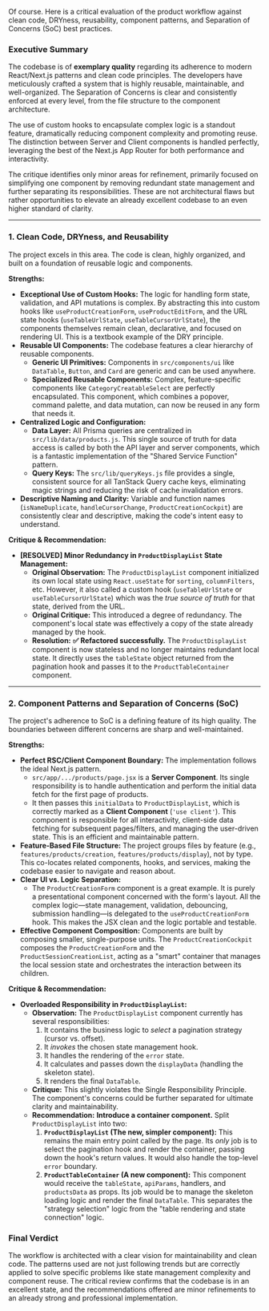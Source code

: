 Of course. Here is a critical evaluation of the product workflow against clean code, DRYness, reusability, component patterns, and Separation of Concerns (SoC) best practices.

### Executive Summary

The codebase is of **exemplary quality** regarding its adherence to modern React/Next.js patterns and clean code principles. The developers have meticulously crafted a system that is highly reusable, maintainable, and well-organized. The Separation of Concerns is clear and consistently enforced at every level, from the file structure to the component architecture.

The use of custom hooks to encapsulate complex logic is a standout feature, dramatically reducing component complexity and promoting reuse. The distinction between Server and Client components is handled perfectly, leveraging the best of the Next.js App Router for both performance and interactivity.

The critique identifies only minor areas for refinement, primarily focused on simplifying one component by removing redundant state management and further separating its responsibilities. These are not architectural flaws but rather opportunities to elevate an already excellent codebase to an even higher standard of clarity.

---

### 1. Clean Code, DRYness, and Reusability

The project excels in this area. The code is clean, highly organized, and built on a foundation of reusable logic and components.

**Strengths:**

- **Exceptional Use of Custom Hooks:** The logic for handling form state, validation, and API mutations is complex. By abstracting this into custom hooks like `useProductCreationForm`, `useProductEditForm`, and the URL state hooks (`useTableUrlState`, `useTableCursorUrlState`), the components themselves remain clean, declarative, and focused on rendering UI. This is a textbook example of the DRY principle.
- **Reusable UI Components:** The codebase features a clear hierarchy of reusable components.
  - **Generic UI Primitives:** Components in `src/components/ui` like `DataTable`, `Button`, and `Card` are generic and can be used anywhere.
  - **Specialized Reusable Components:** Complex, feature-specific components like `CategoryCreatableSelect` are perfectly encapsulated. This component, which combines a popover, command palette, and data mutation, can now be reused in any form that needs it.
- **Centralized Logic and Configuration:**
  - **Data Layer:** All Prisma queries are centralized in `src/lib/data/products.js`. This single source of truth for data access is called by both the API layer and server components, which is a fantastic implementation of the "Shared Service Function" pattern.
  - **Query Keys:** The `src/lib/queryKeys.js` file provides a single, consistent source for all TanStack Query cache keys, eliminating magic strings and reducing the risk of cache invalidation errors.
- **Descriptive Naming and Clarity:** Variable and function names (`isNameDuplicate`, `handleCursorChange`, `ProductCreationCockpit`) are consistently clear and descriptive, making the code's intent easy to understand.

**Critique & Recommendation:**

- **[RESOLVED] Minor Redundancy in `ProductDisplayList` State Management:**
  - **Original Observation:** The `ProductDisplayList` component initialized its own local state using `React.useState` for `sorting`, `columnFilters`, etc. However, it also called a custom hook (`useTableUrlState` or `useTableCursorUrlState`) which was the _true source of truth_ for that state, derived from the URL.
  - **Original Critique:** This introduced a degree of redundancy. The component's local state was effectively a copy of the state already managed by the hook.
  - **Resolution:** **✅ Refactored successfully.** The `ProductDisplayList` component is now stateless and no longer maintains redundant local state. It directly uses the `tableState` object returned from the pagination hook and passes it to the `ProductTableContainer` component.

---

### 2. Component Patterns and Separation of Concerns (SoC)

The project's adherence to SoC is a defining feature of its high quality. The boundaries between different concerns are sharp and well-maintained.

**Strengths:**

- **Perfect RSC/Client Component Boundary:** The implementation follows the ideal Next.js pattern.
  - `src/app/.../products/page.jsx` is a **Server Component**. Its single responsibility is to handle authentication and perform the initial data fetch for the first page of products.
  - It then passes this `initialData` to `ProductDisplayList`, which is correctly marked as a **Client Component** (`'use client'`). This component is responsible for all interactivity, client-side data fetching for subsequent pages/filters, and managing the user-driven state. This is an efficient and maintainable pattern.
- **Feature-Based File Structure:** The project groups files by feature (e.g., `features/products/creation`, `features/products/display`), not by type. This co-locates related components, hooks, and services, making the codebase easier to navigate and reason about.
- **Clear UI vs. Logic Separation:**
  - The `ProductCreationForm` component is a great example. It is purely a presentational component concerned with the form's layout. All the complex logic—state management, validation, debouncing, submission handling—is delegated to the `useProductCreationForm` hook. This makes the JSX clean and the logic portable and testable.
- **Effective Component Composition:** Components are built by composing smaller, single-purpose units. The `ProductCreationCockpit` composes the `ProductCreationForm` and the `ProductSessionCreationList`, acting as a "smart" container that manages the local session state and orchestrates the interaction between its children.

**Critique & Recommendation:**

- **Overloaded Responsibility in `ProductDisplayList`:**
  - **Observation:** The `ProductDisplayList` component currently has several responsibilities:
    1.  It contains the business logic to _select_ a pagination strategy (cursor vs. offset).
    2.  It _invokes_ the chosen state management hook.
    3.  It handles the rendering of the `error` state.
    4.  It calculates and passes down the `displayData` (handling the skeleton state).
    5.  It renders the final `DataTable`.
  - **Critique:** This slightly violates the Single Responsibility Principle. The component's concerns could be further separated for ultimate clarity and maintainability.
  - **Recommendation:** **Introduce a container component.** Split `ProductDisplayList` into two:
    1.  **`ProductDisplayList` (The new, simpler component):** This remains the main entry point called by the page. Its _only_ job is to select the pagination hook and render the container, passing down the hook's return values. It would also handle the top-level `error` boundary.
    2.  **`ProductTableContainer` (A new component):** This component would receive the `tableState`, `apiParams`, handlers, and `productsData` as props. Its job would be to manage the skeleton loading logic and render the final `DataTable`. This separates the "strategy selection" logic from the "table rendering and state connection" logic.

### Final Verdict

The workflow is architected with a clear vision for maintainability and clean code. The patterns used are not just following trends but are correctly applied to solve specific problems like state management complexity and component reuse. The critical review confirms that the codebase is in an excellent state, and the recommendations offered are minor refinements to an already strong and professional implementation.
